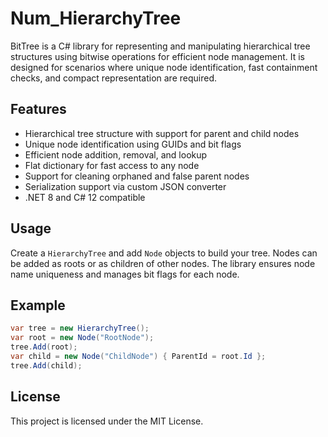 # Num_HierarchyTree

BitTree is a C# library for representing and manipulating hierarchical tree structures using bitwise operations for efficient node management. It is designed for scenarios where unique node identification, fast containment checks, and compact representation are required.

## Features
- Hierarchical tree structure with support for parent and child nodes
- Unique node identification using GUIDs and bit flags
- Efficient node addition, removal, and lookup
- Flat dictionary for fast access to any node
- Support for cleaning orphaned and false parent nodes
- Serialization support via custom JSON converter
- .NET 8 and C# 12 compatible

## Usage
Create a `HierarchyTree` and add `Node` objects to build your tree. Nodes can be added as roots or as children of other nodes. The library ensures node name uniqueness and manages bit flags for each node.

## Example
```csharp
var tree = new HierarchyTree();
var root = new Node("RootNode");
tree.Add(root);
var child = new Node("ChildNode") { ParentId = root.Id };
tree.Add(child);
```

## License
This project is licensed under the MIT License.
